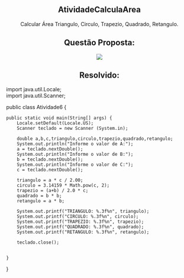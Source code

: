 <h2 align="center"> AtividadeCalculaArea  </h2>
<p align="center">Calcular Área Triangulo, Circulo, Trapezio, Quadrado, Retangulo. </p>

<h2 align="center"> Questão Proposta: </h2>
<p align="center"><image src="https://github.com/viniciusfrois/AtividadeCalculaArea/blob/main/Atividade6.JPG?raw=true"></p>

<h2 align="center"> Resolvido: </h2>

import java.util.Locale;<br>
import java.util.Scanner;

public class Atividade6 {

	public static void main(String[] args) {
		Locale.setDefault(Locale.US);
		Scanner teclado = new Scanner (System.in);
		
		double a,b,c,triangulo,circulo,trapezio,quadrado,retangulo;
		System.out.println("Informe o valor de A:");
		a = teclado.nextDouble();
		System.out.println("Informe o valor de B:");
		b = teclado.nextDouble();
		System.out.println("Informe o valor de C:");
		c = teclado.nextDouble();
		
		triangulo = a * c / 2.00;
		circulo = 3.14159 * Math.pow(c, 2);
		trapezio = (a+b) / 2.0 * c;
		quadrado = b * b;
		retangulo = a * b;
		
		System.out.printf("TRIANGULO: %.3f%n", triangulo);
		System.out.printf("CIRCULO: %.3f%n", circulo);
		System.out.printf("TRAPEZIO: %.3f%n", trapezio);
		System.out.printf("QUADRADO: %.3f%n", quadrado);
		System.out.printf("RETANGULO: %.3f%n", retangulo);
		
		teclado.close();
		

	}

}
